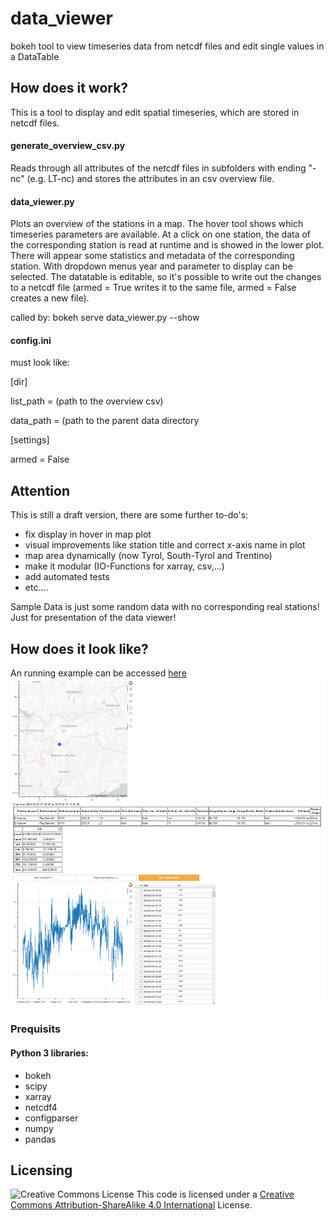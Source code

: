 # data_viewer
bokeh tool to view timeseries data from netcdf files and edit single values in a DataTable

## How does it work?
This is a tool to display and edit spatial timeseries, which are stored in netcdf files.


#### generate_overview_csv.py
Reads through all attributes of the netcdf files in subfolders with ending "-nc" (e.g. LT-nc) and stores the attributes in an csv overview file.

#### data_viewer.py
Plots an overview of the stations in a map. The hover tool shows which timeseries parameters are available. At a click on one station, the data of the corresponding station is read at runtime and is showed in the lower plot. There will appear some statistics and metadata of the corresponding station. With dropdown menus year and parameter to display can be selected. The datatable is editable, so it's possible to write out the changes to a netcdf file (armed = True writes it to the same file, armed = False creates a new file).

called by:
bokeh serve data_viewer.py --show


#### config.ini
must look like:

[dir]

list_path = (path to the overview csv)

data_path = (path to the parent data directory

[settings]

armed = False


## Attention
This is still a draft version, there are some further to-do's:

* fix display in hover in map plot
* visual improvements like station title and correct x-axis name in plot
* map area dynamically (now Tyrol, South-Tyrol and Trentino)
* make it modular (IO-Functions for xarray, csv,...)
* add automated tests
* etc....

Sample Data is just some random data with no corresponding real stations! Just for presentation of the data viewer!

## How does it look like?
An running example can be accessed [here](https://www.exi.rocks/display/EX/Data+Viewer+Application)
![image](https://github.com/Exi666/data_viewer/blob/master/image.png)




### Prequisits
#### Python 3 libraries:
* bokeh
* scipy
* xarray
* netcdf4
* configparser
* numpy
* pandas

## Licensing
![Creative Commons License](https://i.creativecommons.org/l/by-sa/4.0/88x31.png)
This code is licensed under a [Creative Commons Attribution-ShareAlike 4.0 International](http://creativecommons.org/licenses/by-sa/4.0/) License.
